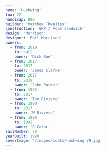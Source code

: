 ```yaml
---
name: 'Hushwing'
loa: 22
handicap: 880
builder: 'Matthew Thwaites'
construction: 'GRP / Foam sandwich'
design: 'Morrison'
designer: 'Phil Morrison'
owners:
  - from: 2019
    to: null
    owner: 'Dick Roe'
  - from: 2017
    to: 2017
    owner: 'James Clarke'
  - from: 2017
    to: 2019
    owner: 'John Parker'
  - from: 1992
    to: 2017
    owner: 'Tom Riviere'
  - from: 1990
    to: 2017
    owner: 'W Riviere'
  - from: 1990
    to: 1992
    owner: 'C Cator'
sailNumber: 79
yearBuilt: 1990
coverImage: '/images/boats/hushwing-79.jpg'
---
```

